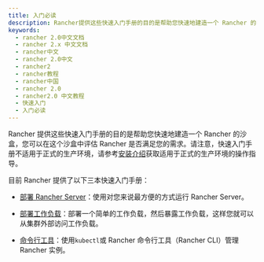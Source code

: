 ```yaml
---
title: 入门必读
description: Rancher提供这些快速入门手册的目的是帮助您快速地建造一个 Rancher 的沙盒，您可以在这个沙盒中评估 Rancher 是否满足您的需求。请注意，快速入门手册不适用于正式的生产环境，请参考[安装介绍](/docs/rancher2/installation/_index)获取适用于正式的生产环境的操作指导。
keywords:
  - rancher 2.0中文文档
  - rancher 2.x 中文文档
  - rancher中文
  - rancher 2.0中文
  - rancher2
  - rancher教程
  - rancher中国
  - rancher 2.0
  - rancher2.0 中文教程
  - 快速入门
  - 入门必读
---
```


Rancher 提供这些快速入门手册的目的是帮助您快速地建造一个 Rancher 的沙盒，您可以在这个沙盒中评估 Rancher 是否满足您的需求。请注意，快速入门手册不适用于正式的生产环境，请参考[安装介绍](/docs/rancher2/installation/_index)获取适用于正式的生产环境的操作指导。

目前 Rancher 提供了以下三本快速入门手册：

- [部署 Rancher Server](/docs/rancher2/quick-start-guide/deployment/_index)：使用对您来说最方便的方式运行 Rancher Server。

- [部署工作负载](/docs/rancher2/quick-start-guide/workload/_index)：部署一个简单的工作负载，然后暴露工作负载，这样您就可以从集群外部访问工作负载。

- [命令行工具](/docs/rancher2/quick-start-guide/cli/_index)：使用`kubectl`或 Rancher 命令行工具（Rancher CLI）管理 Rancher 实例。
